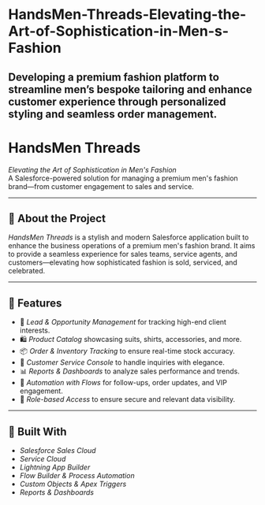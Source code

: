 # HandsMen-Threads-Elevating-the-Art-of-Sophistication-in-Men-s-Fashion
Developing a premium fashion platform to streamline men’s bespoke tailoring and enhance customer experience through personalized styling and seamless order management.
----
# HandsMen Threads

*Elevating the Art of Sophistication in Men's Fashion*  
A Salesforce-powered solution for managing a premium men's fashion brand—from customer engagement to sales and service.

---

## 🧥 About the Project

*HandsMen Threads* is a stylish and modern Salesforce application built to enhance the business operations of a premium men's fashion brand. It aims to provide a seamless experience for sales teams, service agents, and customers—elevating how sophisticated fashion is sold, serviced, and celebrated.

---

## 🚀 Features

- 🎯 *Lead & Opportunity Management* for tracking high-end client interests.
- 🛍 *Product Catalog* showcasing suits, shirts, accessories, and more.
- 📦 *Order & Inventory Tracking* to ensure real-time stock accuracy.
- 💬 *Customer Service Console* to handle inquiries with elegance.
- 📊 *Reports & Dashboards* to analyze sales performance and trends.
- 🔄 *Automation with Flows* for follow-ups, order updates, and VIP engagement.
- 🔐 *Role-based Access* to ensure secure and relevant data visibility.

---

## 🔧 Built With

- *Salesforce Sales Cloud*
- *Service Cloud*
- *Lightning App Builder*
- *Flow Builder & Process Automation*
- *Custom Objects & Apex Triggers*
- *Reports & Dashboards*
